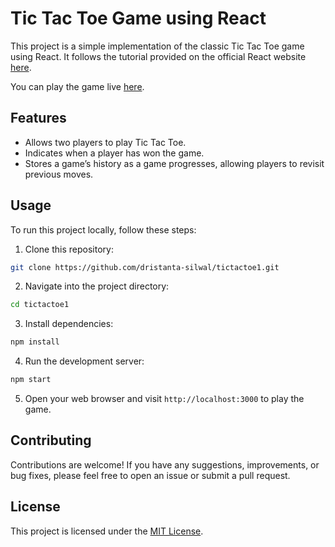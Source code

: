 # Tic Tac Toe Game using React

This project is a simple implementation of the classic Tic Tac Toe game using React. It follows the tutorial provided on the official React website [here](https://react.dev/learn/tutorial-tic-tac-toe).

You can play the game live [here](https://dristanta-silwal.github.io/tictactoe1/).

## Features

- Allows two players to play Tic Tac Toe.
- Indicates when a player has won the game.
- Stores a game’s history as a game progresses, allowing players to revisit previous moves.

## Usage

To run this project locally, follow these steps:

1. Clone this repository:

```bash
git clone https://github.com/dristanta-silwal/tictactoe1.git
```

2. Navigate into the project directory:

```bash
cd tictactoe1
```

3. Install dependencies:

```bash
npm install
```

4. Run the development server:

```bash
npm start
```

5. Open your web browser and visit `http://localhost:3000` to play the game.

## Contributing

Contributions are welcome! If you have any suggestions, improvements, or bug fixes, please feel free to open an issue or submit a pull request.

## License

This project is licensed under the [MIT License](LICENSE).
